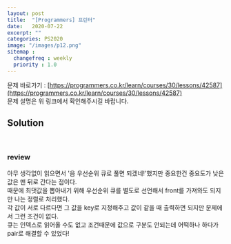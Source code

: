 ```yaml
---
layout: post
title:  "[Programmers] 프린터"
date:   2020-07-22
excerpt: ""
categories: PS2020
image: "/images/p12.png"
sitemap :
  changefreq : weekly
  priority : 1.0
---
```

문제 바로가기 : [https://programmers.co.kr/learn/courses/30/lessons/42587](https://programmers.co.kr/learn/courses/30/lessons/42587)<br>
문제 설명은 위 링크에서 확인해주시길 바랍니다.<br>

## Solution
<script src="https://gist.github.com/yooniversal/d56ed7714e173cd7a592213a8140c0d0.js"></script>
<br>

### review

아무 생각없이 읽으면서 '음 우선순위 큐로 풀면 되겠네!'했지만 중요한건 중요도가 낮은 값은 맨 뒤로 간다는 점이다.<br>
때문에 최댓값을 뽑아내기 위해 우선순위 큐를 별도로 선언해서 front를 가져와도 되지만 나는 정렬로 처리했다.<br>
각 값이 서로 다르다면 그 값을 key로 지정해주고 값이 같을 때 출력하면 되지만 문제에서 그런 조건이 없다.<br>
큐는 인덱스로 읽어올 수도 없고 조건때문에 값으로 구분도 안되는데 어떡하나 하다가 pair로 해결할 수 있었다!<br>

<script src="https://utteranc.es/client.js"
        repo="yooniversal/blog-comments"
        issue-term="pathname"
        theme="github-light"
        crossorigin="anonymous"
        async>
</script>
